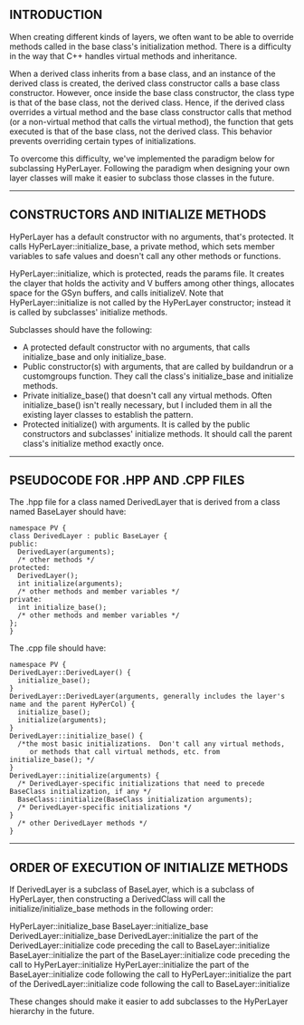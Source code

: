 ## INTRODUCTION ##

When creating different kinds of layers, we often want to be able to
override methods called in the base class's initialization method.  There is
a difficulty in the way that C++ handles virtual methods and inheritance.

When a derived class inherits from a base class, and an instance of the
derived class is created, the derived class constructor calls a base class
constructor. However, once inside the base class constructor, the class type
is that of the base class, not the derived class.  Hence, if the derived
class overrides a virtual method and the base class constructor calls that
method (or a non-virtual method that calls the virtual method), the function
that gets executed is that of the base class, not the derived class.  This
behavior prevents overriding certain types of initializations.

To overcome this difficulty, we've implemented the paradigm below for
subclassing HyPerLayer.  Following the paradigm when designing your own
layer classes will make it easier to subclass those classes in the future.

-------------------------------------------------------------------------------
## CONSTRUCTORS AND INITIALIZE METHODS ##

HyPerLayer has a default constructor with no arguments, that's protected. 
It calls HyPerLayer::initialize_base, a private method, which sets member
variables to safe values and doesn't call any other methods or functions.

HyPerLayer::initialize, which is protected, reads the params file.  It
creates the clayer that holds the activity and V buffers among other things,
allocates space for the GSyn buffers, and calls initializeV.  Note that
HyPerLayer::initialize is not called by the HyPerLayer constructor; instead
it is called by subclasses' initialize methods.

Subclasses should have the following:

+ A protected default constructor with no arguments, that calls
initialize_base and only initialize_base.
+ Public constructor(s) with arguments, that are called by buildandrun or a
customgroups function.  They call the class's initialize_base and initialize
methods.
+ Private initialize_base() that doesn't call any virtual methods.  Often
initialize_base() isn't really necessary, but I included them in all the
existing layer classes to establish the pattern.
+ Protected initialize() with arguments.  It is called by the public
constructors and subclasses' initialize methods.  It should call the parent
class's initialize method exactly once.

-------------------------------------------------------------------------------
## PSEUDOCODE FOR .HPP AND .CPP FILES ##

The .hpp file for a class named DerivedLayer that is derived from a class
named BaseLayer should have:

	namespace PV {
	class DerivedLayer : public BaseLayer {
	public:
	  DerivedLayer(arguments);
	  /* other methods */
	protected:
	  DerivedLayer();
	  int initialize(arguments);
	  /* other methods and member variables */
	private:
	  int initialize_base();
	  /* other methods and member variables */
	};
	}

The .cpp file should have:

	namespace PV {
	DerivedLayer::DerivedLayer() {
	  initialize_base();
	}
	DerivedLayer::DerivedLayer(arguments, generally includes the layer's name and the parent HyPerCol) {
	  initialize_base();
	  initialize(arguments);
	}
	DerivedLayer::initialize_base() {
	  /*the most basic initializations.  Don't call any virtual methods,
	     or methods that call virtual methods, etc. from initialize_base(); */
	}
	DerivedLayer::initialize(arguments) {
	  /* DerivedLayer-specific initializations that need to precede BaseClass initialization, if any */
	  BaseClass::initialize(BaseClass initialization arguments);
	  /* DerivedLayer-specific initializations */
	}
	  /* other DerivedLayer methods */
	}

-------------------------------------------------------------------------------
## ORDER OF EXECUTION OF INITIALIZE METHODS ##

If DerivedLayer is a subclass of BaseLayer, which is a subclass of HyPerLayer, then constructing a DerivedClass will call the initialize/initialize_base methods in the following order:

HyPerLayer::initialize_base
BaseLayer::initialize_base
DerivedLayer::initialize_base
DerivedLayer::initialize
   the part of the DerivedLayer::initialize code preceding the call to BaseLayer::initialize
   BaseLayer::initialize
       the part of the BaseLayer::initialize code preceding the call to HyPerLayer::initialize
       HyPerLayer::initialize
       the part of the BaseLayer::initialize code following the call to HyPerLayer::initialize
   the part of the DerivedLayer::initialize code following the call to BaseLayer::initialize

These changes should make it easier to add subclasses to the HyPerLayer hierarchy in the future.
